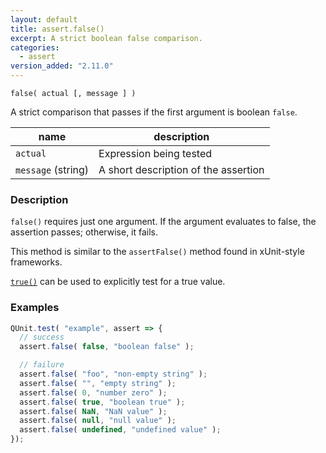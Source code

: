 ```yaml
---
layout: default
title: assert.false()
excerpt: A strict boolean false comparison.
categories:
  - assert
version_added: "2.11.0"
---
```


`false( actual [, message ] )`

A strict comparison that passes if the first argument is boolean `false`.

| name | description |
|------|-------------|
| `actual` | Expression being tested |
| `message` (string) | A short description of the assertion |

### Description

`false()` requires just one argument. If the argument evaluates to false, the assertion passes; otherwise, it fails.

This method is similar to the `assertFalse()` method found in xUnit-style frameworks.

[`true()`](./true.md) can be used to explicitly test for a true value.

### Examples

```js
QUnit.test( "example", assert => {
  // success
  assert.false( false, "boolean false" );

  // failure
  assert.false( "foo", "non-empty string" );
  assert.false( "", "empty string" );
  assert.false( 0, "number zero" );
  assert.false( true, "boolean true" );
  assert.false( NaN, "NaN value" );
  assert.false( null, "null value" );
  assert.false( undefined, "undefined value" );
});
```
